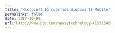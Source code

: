 ```yaml
---
title: "Microsoft bỏ cuộc với Windows 10 Mobile"
permalinks: false
date: 2017-10-09
url: http://www.bbc.com/news/technology-41551546
---
```

